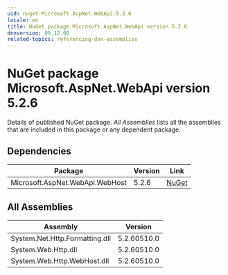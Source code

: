 ```yaml
---
uid: nuget-Microsoft.AspNet.WebApi-5.2.6
locale: en
title: NuGet package Microsoft.AspNet.WebApi version 5.2.6
dnnversion: 09.12.00
related-topics: referencing-dnn-assemblies
---
```


# NuGet package Microsoft.AspNet.WebApi version 5.2.6
Details of published NuGet package.
*All Assemblies* lists all the assemblies that are included in this package or any dependent package.

## Dependencies

|Package|Version|Link|
|---|---|---|
|Microsoft.AspNet.WebApi.WebHost|5.2.6|[NuGet](https://www.nuget.org/packages/Microsoft.AspNet.WebApi.WebHost/5.2.6)|

## All Assemblies

|Assembly|Version|
|---|---|
|System.Net.Http.Formatting.dll|5.2.60510.0|
|System.Web.Http.dll|5.2.60510.0|
|System.Web.Http.WebHost.dll|5.2.60510.0|

